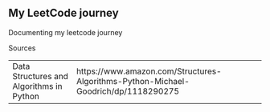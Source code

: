 ## My LeetCode journey
Documenting my leetcode journey
<table>
   <tr>
   <tr>
      Sources
   </tr>
   <td>
      Data Structures and Algorithms in Python 
   </td>
   <td>
      https://www.amazon.com/Structures-Algorithms-Python-Michael-Goodrich/dp/1118290275
   </td>
   <td>
   <tr></tr>
</table>
